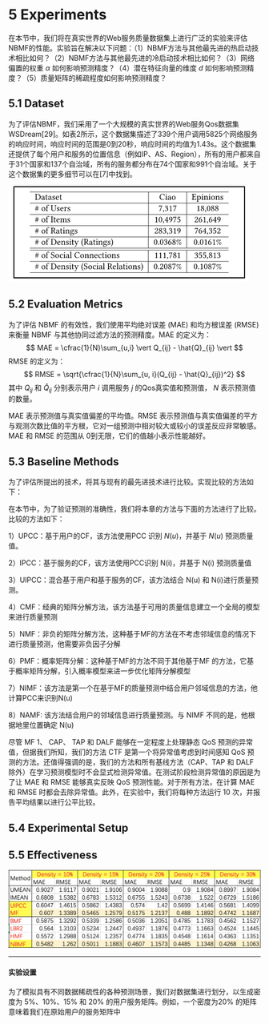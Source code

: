 # 5 Experiments

在本节中，我们将在真实世界的Web服务质量数据集上进行广泛的实验来评估NBMF的性能。实验旨在解决以下问题：（1）NBMF方法与其他最先进的热启动技术相比如何？（2）NBMF方法与其他最先进的冷启动技术相比如何？（3）网络偏置的权重 $\alpha$ 如何影响预测精度？（4）潜在特征向量的维度 $d$ 如何影响预测精度？（5）质量矩阵的稀疏程度如何影响预测精度？

## 5.1 Dataset

为了评估NBMF，我们采用了一个大规模的真实世界的Web服务Qos数据集WSDream[29]。如表2所示，这个数据集描述了339个用户调用5825个网络服务的响应时间，响应时间的范围是0到20秒，响应时间的均值为1.43s。这个数据集还提供了每个用户和服务的位置信息（例如IP、AS、Region），所有的用户都来自于31个国家和137个自治域，所有的服务都分布在74个国家和991个自治域。关于这个数据集的更多细节可以在[7]中找到。

![image-20220213012743620](image-20220213012743620.png)

## 5.2 Evaluation Metrics

为了评估 NBMF 的有效性，我们使用平均绝对误差 (MAE) 和均方根误差 (RMSE) 来衡量 NBMF 与其他协同过滤方法的预测精度。MAE 的定义为：
$$
MAE = \cfrac{1}{N}\sum_{u,i} \vert Q_{ij} - \hat{Q}_{ij} \vert
$$
RMSE 的定义为：
$$
RMSE = \sqrt{\cfrac{1}{N}\sum_{u, i}(Q_{ij} - \hat{Q}_{ij})^2}
$$
其中 $Q_{ij}$ 和 $\hat{Q}_{ij}$ 分别表示用户 $i$ 调用服务 $j$ 的Qos真实值和预测值， $N$  表示预测值的数量。

MAE 表示预测值与真实值偏差的平均值。RMSE 表示预测值与真实值偏差的平方与观测次数比值的平方根，它对一组预测中相对较大或较小的误差反应非常敏感。MAE 和 RMSE 的范围从 0到无限，它们的值越小表示性能越好。



## 5.3 Baseline Methods

为了评估所提出的技术，将其与现有的最先进技术进行比较。实现比较的方法如下：

在本节中，为了验证预测的准确性，我们将本章的方法与下面的方法进行了比较。比较的方法如下：

1）UPCC：基于用户的CF，该方法使用PCC 识别 $N(u)$，并基于 $N(u)$ 预测质量值。

2）IPCC：基于服务的CF，该方法使用PCC识别 N(i)，并基于 N(i) 预测质量值

3）UIPCC：混合基于用户和基于服务的CF，该方法结合 N(u) 和 N(i)进行质量预测。

4）CMF：经典的矩阵分解方法，该方法基于可用的质量信息建立一个全局的模型来进行质量预测

5）NMF：非负的矩阵分解方法，这种基于MF的方法在不考虑邻域信息的情况下进行质量预测，他需要非负因子分解

6）PMF：概率矩阵分解：这种基于MF的方法不同于其他基于MF 的方法，它基于概率矩阵分解，引入概率模型来进一步优化矩阵分解模型

7）NIMF：该方法是第一个在基于MF的质量预测中结合用户邻域信息的方法，他计算PCC来识别N(u)

8）NAMF: 该方法结合用户的邻域信息进行质量预测。与 NIMF 不同的是，他根据地里位置确定 N(u)



尽管 MF 1、 CAP、 TAP 和 DALF 能够在一定程度上处理静态 QoS 预测的异常值，但据我们所知，我们的方法 CTF 是第一个将异常值考虑到时间感知 QoS 预测的方法。还值得强调的是，我们的方法和所有基线方法（CAP、TAP 和 DALF 除外）在学习预测模型时不会显式检测异常值。在测试阶段检测异常值的原因是为了让 MAE 和 RMSE 能够真实反映 QoS 预测性能。对于所有方法，在计算 MAE 和 RMSE 时都会去除异常值。此外，在实验中，我们将每种方法运行 10 次，并报告平均结果以进行公平比较。



## 5.4 Experimental Setup





## 5.5 Effectiveness



![image-20220215004458144](image-20220215004458144.png)









---



#### 实验设置

为了模拟具有不同数据稀疏性的各种预测场景，我们对数据集进行划分，以生成密度为 5%、10%、15% 和 20% 的用户服务矩阵。例如，一个密度为20% 的矩阵意味着我们在原始用户的服务矩阵中
